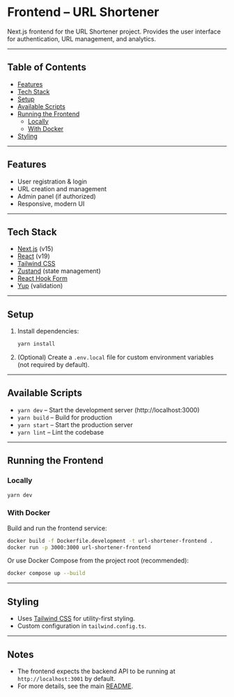 # Frontend – URL Shortener

Next.js frontend for the URL Shortener project. Provides the user interface for authentication, URL management, and analytics.

---

## Table of Contents
- [Features](#features)
- [Tech Stack](#tech-stack)
- [Setup](#setup)
- [Available Scripts](#available-scripts)
- [Running the Frontend](#running-the-frontend)
  - [Locally](#locally)
  - [With Docker](#with-docker)
- [Styling](#styling)

---

## Features
- User registration & login
- URL creation and management
- Admin panel (if authorized)
- Responsive, modern UI

---

## Tech Stack
- [Next.js](https://nextjs.org/) (v15)
- [React](https://react.dev/) (v19)
- [Tailwind CSS](https://tailwindcss.com/)
- [Zustand](https://zustand-demo.pmnd.rs/) (state management)
- [React Hook Form](https://react-hook-form.com/)
- [Yup](https://github.com/jquense/yup) (validation)

---

## Setup

1. Install dependencies:
   ```bash
   yarn install
   ```
2. (Optional) Create a `.env.local` file for custom environment variables (not required by default).

---

## Available Scripts

- `yarn dev` – Start the development server (http://localhost:3000)
- `yarn build` – Build for production
- `yarn start` – Start the production server
- `yarn lint` – Lint the codebase

---

## Running the Frontend

### Locally

```bash
yarn dev
```

### With Docker

Build and run the frontend service:

```bash
docker build -f Dockerfile.development -t url-shortener-frontend .
docker run -p 3000:3000 url-shortener-frontend
```

Or use Docker Compose from the project root (recommended):

```bash
docker compose up --build
```

---

## Styling

- Uses [Tailwind CSS](https://tailwindcss.com/) for utility-first styling.
- Custom configuration in `tailwind.config.ts`.

---

## Notes
- The frontend expects the backend API to be running at `http://localhost:3001` by default.
- For more details, see the main [README](../README.md). 